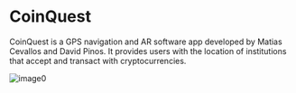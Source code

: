 # CoinQuest
CoinQuest is a GPS navigation and AR software app developed by Matias Cevallos and David Pinos. It provides users with the location of institutions that accept and transact with cryptocurrencies.  

![image0](im0.png)